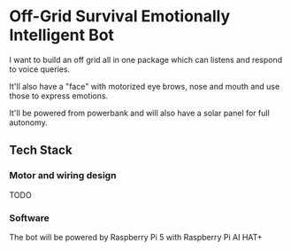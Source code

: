 # Off-Grid Survival Emotionally Intelligent Bot

I want to build an off grid all in one package which can listens and respond to voice queries.

It'll also have a "face" with motorized eye brows, nose and mouth and use those to express emotions.

It'll be powered from powerbank and will also have a solar panel for full autonomy.

## Tech Stack

### Motor and wiring design 

TODO

### Software

The bot will be powered by Raspberry Pi 5 with Raspberry Pi AI HAT+
